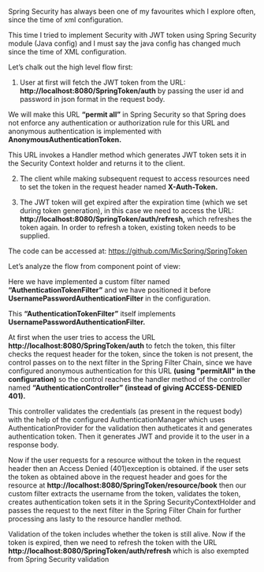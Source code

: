 Spring Security has always been one of my favourites which I explore often, since the time of xml configuration.

This time I tried to implement Security with JWT token using Spring Security module (Java config) and I must say the java config has changed much since the time of XML configuration.

Let’s chalk out the high level flow first:

1) User at first will fetch the JWT token from the URL: <b>http://localhost:8080/SpringToken/auth</b>
by passing the user id and password in json format in the request body.

We will make this URL <b>“permit all”</b> in Spring Security so that Spring does not enforce any authentication or authorization rule for this URL and anonymous authentication is implemented with <b>AnonymousAuthenticationToken.</b>



This URL invokes a Handler method which generates JWT token sets it in the Security Context holder and returns it to the client.


2) The client while making subsequent request to access resources need to set the token in the request header named <b>X-Auth-Token.</b>


3) The JWT token will get expired after the expiration time (which we set during token generation), in this case we need to access the URL: <b>http://localhost:8080/SpringToken/auth/refresh,</b> which refreshes the token again.
In order to refresh a token, existing token needs to be supplied.



The code can be accessed at: https://github.com/MicSpring/SpringToken

Let’s analyze the flow from component point of view:

Here we have implemented a custom filter named <b>“AuthenticationTokenFilter”</b> and we have positioned it before <b>UsernamePasswordAuthenticationFilter</b> in the configuration.

This <b>“AuthenticationTokenFilter”</b> itself implements <b>UsernamePasswordAuthenticationFilter.</b>

At first when the user tries to access the URL <b>http://localhost:8080/SpringToken/auth</b> to fetch the token, this filter checks the request header for the token, since the token is not present, the control passes on to the next filter in the Spring Filter Chain, since we have configured anonymous authentication for this URL <b>(using "permitAll" in the configuration)</b> so the control reaches the handler method of the controller named <b>“AuthenticationController” (instead of giving ACCESS-DENIED 401).</b>

This controller validates the credentials (as present in the request body) with the help of the configured AuthenticationManager which uses AuthenticationProvider for the validation then autheticates it and generates authentication token. Then it generates JWT and provide it to the user in a response body.

Now if the user requests for a resource without the token in the request header then an Access Denied (401)exception is obtained.
if the user sets the token as obtained above in the request header and goes for the resource at <b>http://localhost:8080/SpringToken/resource/book</b> then our custom filter extracts the username from the  token, validates the token, creates authentication token sets it in the Spring SecurityContextHolder and passes the request to the next filter in the Spring Filter Chain for further processing ans lasty to the resource handler method.

Validation of the token includes whether the token is still alive.
Now if the token is expired, then we need to refresh the token with the URL <b> http://localhost:8080/SpringToken/auth/refresh </b> which is also exempted from Spring Security validation


